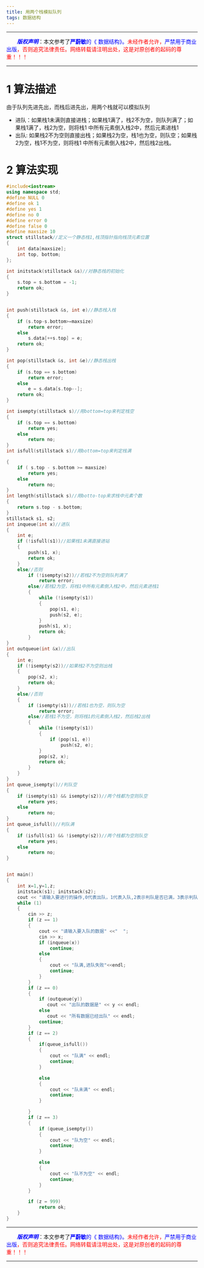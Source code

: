 ```yaml
---
title: 用两个栈模拟队列
tags: 数据结构
---
```


------

&emsp;&emsp;<font color=blue>**_版权声明_**</font>：本文参考了<font color=blue>**严蔚敏**的《 数据结构》。</font><font color=red>未经作者允许，<font color=blue>严禁用于商业出版</font>，否则追究法律责任。网络转载请注明出处，这是对原创者的起码的尊重！！！</font>

------



# 1 算法描述
由于队列先进先出，而栈后进先出，用两个栈就可以模拟队列
* 进队：如果栈1未满则直接进栈；如果栈1满了，栈2不为空，则队列满了；如果栈1满了，栈2为空，则将栈1        中所有元素倒入栈2中，然后元素进栈1
* 出队: 如果栈2不为空则直接出栈；如果栈2为空，栈1也为空，则队空；如果栈2为空，栈1不为空，则将栈1        中所有元素倒入栈2中，然后栈2出栈。
# 2 算法实现
```cpp
#include<iostream>
using namespace std;
#define NULL 0
#define ok 1
#define yes 1
#define no 0
#define error 0
#define false 0
#define maxsize 10
struct stillstack//定义一个静态栈1,栈顶指针指向栈顶元素位置
{
	int data[maxsize];
	int top, bottom;
};

int initstack(stillstack &s)//对静态栈的初始化
{
	s.top = s.bottom = -1;
	return ok;
}


int push(stillstack &s, int e)//静态栈入栈
{
	if (s.top-s.bottom>=maxsize)
		return error;
	else
		s.data[++s.top] = e;
	return ok;
}

int pop(stillstack &s, int &e)//静态栈出栈
{
	if (s.top == s.bottom)
		return error;
	else
		e = s.data[s.top--];
	return ok;
}

int isempty(stillstack s)//用bottom=top来判定栈空
{
	if (s.top == s.bottom)
		return yes;
	else
		return no;
}
int isfull(stillstack s)//用bottom=top来判定栈满

{
	if ( s.top - s.bottom >= maxsize)
		return yes;
	else
		return no;
}
int length(stillstack s)//用botto-top来求栈中元素个数
{
	return s.top - s.bottom;
}
stillstack s1, s2;
int inqueue(int x)//进队
{
	int e;
	if (!isfull(s1))//如果栈1未满直接进站
	{
		push(s1, x);
		return ok;
	}
	else//否则
		if (!isempty(s2))//若栈2不为空则队列满了
			return error;
		else//若栈2为空，将栈1中所有元素倒入栈2中，然后元素进栈1
		{
			while (!isempty(s1))
			{
				pop(s1, e);
				push(s2, e);
			}
			push(s1, x);
			return ok;
		}
}
int outqueue(int &x)//出队
{
	int e;
	if (!isempty(s2))//如果栈2不为空则出栈
	{
		pop(s2, x);
		return ok;
	}
	else//否则
	{
		if (isempty(s1))//若栈1也为空，则队为空
			return error;
		else//若栈1不为空，则将栈1的元素倒入栈2，然后栈2出栈
		{
			while (!isempty(s1))
			{
				if (pop(s1, e))
					push(s2, e);
			}
			pop(s2, x);
			return ok;
		}
	}
}
int queue_isempty()//判队空
{
	if (isempty(s1) && isempty(s2))//两个栈都为空则队空
		return yes;
	else
		return no;
}
int queue_isfull()//判队满
{
	if (isfull(s1) && !isempty(s2))//两个栈都为空则队空
		return yes;
	else
		return no;
}


int main()
{
	int x=1,y=1,z;
	initstack(s1); initstack(s2);
	cout << "请输入要进行的操作,0代表出队，1代表入队,2表示判队是否已满，3表示判队是否为空，999代表停止" << endl;
	while (1)
	{
		cin >> z;
		if (z == 1)
		{
			cout << "请输入要入队的数据" <<"  ";
 			cin >> x;
			if (inqueue(x))
				continue;
			else
			{
				cout << "队满,进队失败"<<endl;
				continue;
			}
		}
		if (z == 0)
		{
			if (outqueue(y))
		       cout << "出队的数据是" << y << endl;
			else
			   cout << "所有数据已经出队" << endl;
			continue;
		}
		if (z == 2)
		{
			if(queue_isfull())
			{
				cout << "队满" << endl;
				continue;
			}

			else
			{
				cout << "队未满" << endl;
				continue;
			}

		}
		if (z == 3)
		{
			if (queue_isempty())
			{
				cout << "队为空" << endl;
				continue;
			}

			else
			{
				cout << "队不为空" << endl;
				continue;
			}
		}

		if (z = 999)
			return ok;
	}
}


```
------

&emsp;&emsp;<font color=blue>**_版权声明_**</font>：本文参考了<font color=blue>**严蔚敏**的《 数据结构》。</font><font color=red>未经作者允许，<font color=blue>严禁用于商业出版</font>，否则追究法律责任。网络转载请注明出处，这是对原创者的起码的尊重！！！</font>

------
